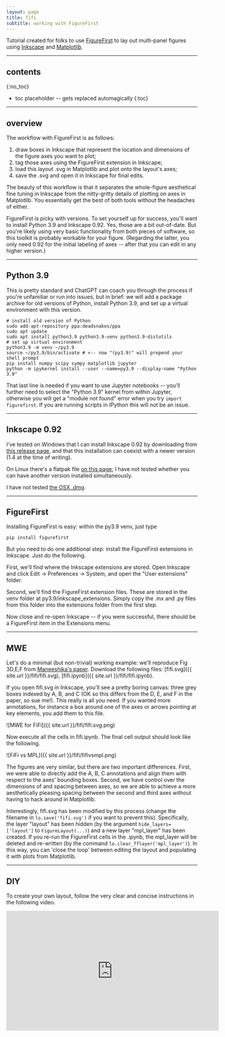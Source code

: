 ```yaml
---
layout: page
title: fifi 
subtitle: working with FigureFirst
---
```


Tutorial created for folks to use [FigureFirst](https://github.com/FlyRanch/figurefirst) to lay out multi-panel figures using [Inkscape](https://inkscape.org/) and [Matplotlib](https://matplotlib.org/).

---
## contents
{:no_toc}

* toc placeholder -- gets replaced automagically
{:toc}

---
## overview

The workflow with FigureFirst is as follows:
1. draw boxes in Inkscape that represent the location and dimensions of the figure axes you want to plot;
2. tag those axes using the FigureFirst extension in Inkscape;
3. load this layout .svg in Matplotlib and plot onto the layout's axes;
4. save the .svg and open it in Inkscape for final edits.

The beauty of this workflow is that it separates the whole-figure aesthetical fine tuning in Inkscape from the nitty-gritty details of plotting on axes in Matplotlib. You essentially get the best of both tools without the headaches of either.

FigureFirst is picky with versions. To set yourself up for success, you'll want to install Python 3.9 and Inkscape 0.92. Yes, those are a bit out-of-date. But you're likely using very basic functionality from both pieces of software, so this toolkit is probably workable for your figure. (Regarding the latter, you only need 0.92 for the initial labeling of axes -- after that you can edit in any higher version.)

---
## Python 3.9

This is pretty standard and ChatGPT can coach you through the process if you're unfamiliar or run into issues, but in brief: we will add a package archive for old versions of Python, install Python 3.9, and set up a virtual environment with this version.

~~~
# install old version of Python
sudo add-apt-repository ppa:deadsnakes/ppa
sudo apt update
sudo apt install python3.9 python3.9-venv python3.9-distutils
# set up virtual environment
python3.9 -m venv ~/py3.9
source ~/py3.9/bin/activate # <-- now "(py3.9)" will prepend your shell prompt
pip install numpy scipy sympy matplotlib jupyter 
python -m ipykernel install --user --name=py3.9 --display-name "Python 3.9"
~~~

That last line is needed if you want to use Jupyter notebooks -- you'll further need to select the "Python 3.9" kernel from within Jupyter, otherwise you will get a "module not found" error when you try `import figurefirst`. If you are running scripts in IPython this will not be an issue.

---
## Inkscape 0.92

I've tested on Windows that I can install Inkscape 0.92 by downloading from [this release page](https://inkscape.org/release/inkscape-0.92.3/), and that this installation can coexist with a newer version (1.4 at the time of writing). 

On Linux there's a flatpak file [on this page](https://inkscape.org/release/all/gnulinux/); I have not tested whether you can have another version installed simultaneously.

I have not tested [the OSX .dmg](https://inkscape.org/release/0.92.2/mac-os-x/).

---
## FigureFirst

Installing FigureFirst is easy: within the py3.9 venv, just type
~~~
pip install figurefirst
~~~
But you need to do one additional step: install the FigureFirst extensions in Inkscape. Just do the following.

First, we'll find where the Inkscape extensions are stored. Open Inkscape and click Edit -> Preferences -> System, and open the "User extensions" folder.

Second, we'll find the FigureFirst extension files. These are stored in the venv folder at py3.9/inkscape_extensions. Simply copy the .inx and .py files from this folder into the extensions folder from the first step.

Now close and re-open Inkscape -- if you were successful, there should be a FigureFirst item in the Extensions menu.

---
## MWE

Let's do a minimal (but non-trivial) working example: we'll reproduce Fig 3D,E,F from [Maneeshika's paper](http://dx.doi.org/10.1101/2024.05.23.595598). Download the following files: [fifi.svg]({{ site.url }}/fifi/fifi.svg), [fifi.ipynb]({{ site.url }}/fifi/fifi.ipynb).

If you open fifi.svg in Inkscape, you'll see a pretty boring canvas: three grey boxes indexed by A, B, and C (OK so this differs from the D, E, and F in the paper, so sue me!). This really is all you need. If you wanted more annotations, for instance a box around one of the axes or arrows pointing at key elements, you add them to this file. 

![MWE for FiFi]({{ site.url }}/fifi/fifi.svg.png)

Now execute all the cells in fifi.ipynb. The final cell output should look like the following.

![FiFi vs MPL]({{ site.url }}/fifi/fifivsmpl.png)

The figures are very similar, but there are two important differences. First, we were able to directly add the A, B, C annotations and align them with respect to the axes' bounding boxes. Second, we have control over the dimensions of and spacing between axes, so we are able to achieve a more aesthetically pleasing spacing between the second and third axes without having to hack around in Matplotlib.

Interestingly, fifi.svg has been modified by this process (change the filename in `lo.save('fifi.svg')` if you want to prevent this). Specifically, the layer "layout" has been hidden (by the argument `hide_layers=['layout']` to `FigureLayout(...)`) and a new layer "mpl_layer" has been created. If you re-run the FigureFirst cells in the .ipynb, the mpl_layer will be deleted and re-written (by the command `lo.clear_fflayer('mpl_layer')`). In this way, you can 'close the loop' between editing the layout and populating it with plots from Matplotlib.

---
## DIY

To create your own layout, follow the very clear and concise instructions in the following video.

<iframe width="560" height="315" src="https://www.youtube.com/embed/wG5R0EMcBuI?si=ho1KSOrTof6_ae3R" title="YouTube video player" frameborder="0" allow="accelerometer; autoplay; clipboard-write; encrypted-media; gyroscope; picture-in-picture; web-share" referrerpolicy="strict-origin-when-cross-origin" allowfullscreen></iframe>

